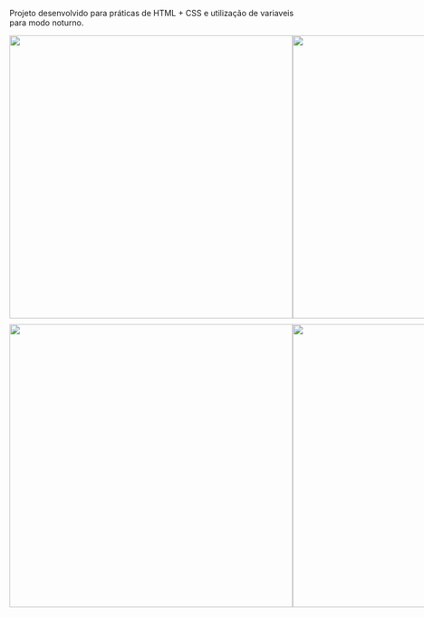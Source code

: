 Projeto desenvolvido para práticas de HTML + CSS e utilização de variaveis para modo noturno.

<div style="display: flex; justify-content: space-between;">
  <img src="https://github.com/laissilva04/BikCraft/assets/146146262/f1f18995-ebb1-4ff4-a20f-ec2a15ee3922" width="500px" />
  <img src="https://github.com/laissilva04/BikCraft/assets/146146262/5dbce875-05b4-4a25-9a04-ad79b29238ee" width="500px" />
</div>

<div style="display: flex; justify-content: space-between; margin-top: 10px;">
  <img src="https://github.com/user-attachments/assets/48613a21-c7db-4632-847b-6f627fc94648" width="500px" />
  <img src="https://github.com/user-attachments/assets/fe8425cb-777d-430f-881d-b88e88ca0f84" width="500px" />
</div>

